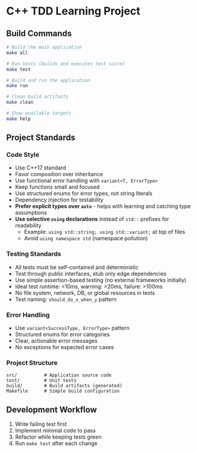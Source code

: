 # C++ TDD Learning Project

## Build Commands

```bash
# Build the main application
make all

# Run tests (builds and executes test suite)
make test

# Build and run the application
make run

# Clean build artifacts
make clean

# Show available targets
make help
```

## Project Standards

### Code Style
- Use C++17 standard
- Favor composition over inheritance
- Use functional error handling with `variant<T, ErrorType>`
- Keep functions small and focused
- Use structured enums for error types, not string literals
- Dependency injection for testability
- **Prefer explicit types over `auto`** - helps with learning and catching type assumptions
- **Use selective `using` declarations** instead of `std::` prefixes for readability
  - Example: `using std::string; using std::variant;` at top of files
  - Avoid `using namespace std` (namespace pollution)

### Testing Standards
- All tests must be self-contained and deterministic
- Test through public interfaces, stub only edge dependencies
- Use simple assertion-based testing (no external frameworks initially)
- Ideal test runtime: <10ms, warning: >20ms, failure: >100ms
- No file system, network, DB, or global resources in tests
- Test naming: `should_do_x_when_y` pattern

### Error Handling
- Use `variant<SuccessType, ErrorType>` pattern
- Structured enums for error categories
- Clear, actionable error messages
- No exceptions for expected error cases

### Project Structure
```
src/          # Application source code
test/         # Unit tests
build/        # Build artifacts (generated)
Makefile      # Simple build configuration
```

## Development Workflow
1. Write failing test first
2. Implement minimal code to pass
3. Refactor while keeping tests green
4. Run `make test` after each change